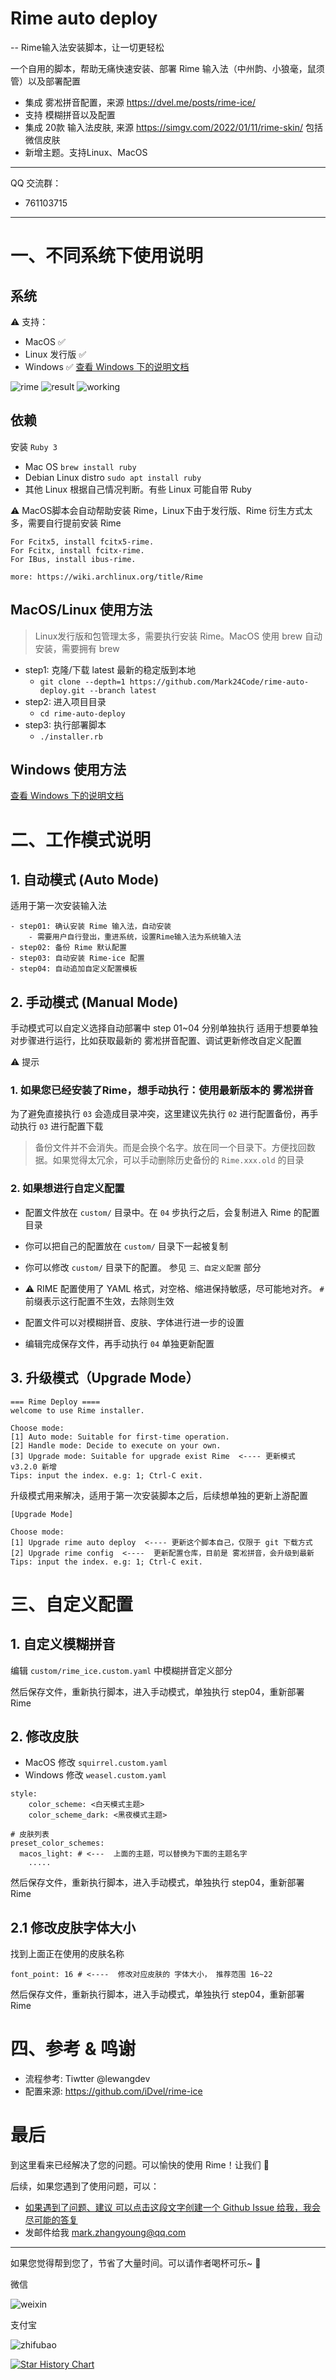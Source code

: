 # Rime auto deploy





-- Rime输入法安装脚本，让一切更轻松

一个自用的脚本，帮助无痛快速安装、部署 Rime 输入法（中州韵、小狼毫，鼠须管）以及部署配置

* 集成 雾凇拼音配置，来源 https://dvel.me/posts/rime-ice/
* 支持 模糊拼音以及配置
* 集成 20款 输入法皮肤, 来源 https://simgv.com/2022/01/11/rime-skin/ 包括微信皮肤
* 新增主题。支持Linux、MacOS

---
QQ 交流群：

* 761103715

---

# 一、不同系统下使用说明

## 系统

⚠️ 支持：

* MacOS ✅
* Linux 发行版 ✅
* Windows ✅  [查看 Windows 下的说明文档](./WINDOWS_README.md)

![rime](./images/rime.jpeg)
![result](./images/result.png)
![working](./images/working.png)

## 依赖

安装 `Ruby 3`

* Mac OS `brew install ruby`
* Debian Linux distro `sudo apt install ruby`
* 其他 Linux 根据自己情况判断。有些 Linux 可能自带 Ruby

⚠️ MacOS脚本会自动帮助安装 Rime，Linux下由于发行版、Rime 衍生方式太多，需要自行提前安装 Rime

```
For Fcitx5, install fcitx5-rime.
For Fcitx, install fcitx-rime.
For IBus, install ibus-rime.

more: https://wiki.archlinux.org/title/Rime
```

## MacOS/Linux 使用方法


> Linux发行版和包管理太多，需要执行安装 Rime。MacOS 使用 brew 自动安装，需要拥有 brew


- step1: 克隆/下载 latest 最新的稳定版到本地
    - `git clone --depth=1 https://github.com/Mark24Code/rime-auto-deploy.git --branch latest`
- step2: 进入项目目录
    - `cd rime-auto-deploy`
- step3: 执行部署脚本
    - `./installer.rb`

## Windows 使用方法

[查看 Windows 下的说明文档](./WINDOWS_README.md)

# 二、工作模式说明

## 1. 自动模式 (Auto Mode)

适用于第一次安装输入法

```
- step01: 确认安装 Rime 输入法，自动安装
    - 需要用户自行登出，重进系统，设置Rime输入法为系统输入法
- step02: 备份 Rime 默认配置
- step03: 自动安装 Rime-ice 配置
- step04: 自动追加自定义配置模板
```

## 2. 手动模式 (Manual Mode)

手动模式可以自定义选择自动部署中 step 01~04 分别单独执行
适用于想要单独对步骤进行运行，比如获取最新的 雾凇拼音配置、调试更新修改自定义配置

⚠️ 提示

### 1. 如果您已经安装了Rime，想手动执行：使用最新版本的 雾凇拼音

为了避免直接执行 `03` 会造成目录冲突，这里建议先执行 `02` 进行配置备份，再手动执行 `03` 进行配置下载

> 备份文件并不会消失。而是会换个名字。放在同一个目录下。方便找回数据。如果觉得太冗余，可以手动删除历史备份的 `Rime.xxx.old` 的目录

### 2. 如果想进行自定义配置

- 配置文件放在 `custom/` 目录中。在 `04` 步执行之后，会复制进入 Rime 的配置目录

- 你可以把自己的配置放在  `custom/` 目录下一起被复制

- 你可以修改 `custom/` 目录下的配置。 参见 `三、自定义配置` 部分

- ⚠️  RIME 配置使用了 YAML 格式，对空格、缩进保持敏感，尽可能地对齐。 `#` 前缀表示这行配置不生效，去除则生效

- 配置文件可以对模糊拼音、皮肤、字体进行进一步的设置

- 编辑完成保存文件，再手动执行 `04` 单独更新配置

## 3. 升级模式（Upgrade Mode）

```
=== Rime Deploy ====
welcome to use Rime installer.

Choose mode:
[1] Auto mode: Suitable for first-time operation.
[2] Handle mode: Decide to execute on your own.
[3] Upgrade mode: Suitable for upgrade exist Rime  <---- 更新模式 v3.2.0 新增
Tips: input the index. e.g: 1; Ctrl-C exit.
```

升级模式用来解决，适用于第一次安装脚本之后，后续想单独的更新上游配置

```
[Upgrade Mode]

Choose mode:
[1] Upgrade rime auto deploy  <---- 更新这个脚本自己，仅限于 git 下载方式
[2] Upgrade rime config  <----  更新配置仓库，目前是 雾凇拼音，会升级到最新
Tips: input the index. e.g: 1; Ctrl-C exit.
```


# 三、自定义配置

## 1. 自定义模糊拼音

编辑 `custom/rime_ice.custom.yaml` 中模糊拼音定义部分

然后保存文件，重新执行脚本，进入手动模式，单独执行 step04，重新部署 Rime

## 2. 修改皮肤

* MacOS 修改 `squirrel.custom.yaml`
* Windows 修改 `weasel.custom.yaml`


```
style:
    color_scheme: <白天模式主题>
    color_scheme_dark: <黑夜模式主题>

# 皮肤列表
preset_color_schemes:
  macos_light: # <---  上面的主题，可以替换为下面的主题名字
    .....
```

然后保存文件，重新执行脚本，进入手动模式，单独执行 step04，重新部署 Rime

## 2.1 修改皮肤字体大小

找到上面正在使用的皮肤名称

```
font_point: 16 # <----  修改对应皮肤的 字体大小， 推荐范围 16~22
```

然后保存文件，重新执行脚本，进入手动模式，单独执行 step04，重新部署 Rime


# 四、参考 & 鸣谢


* 流程参考: Tiwtter @lewangdev
* 配置来源: https://github.com/iDvel/rime-ice


# 最后

到这里看来已经解决了您的问题。可以愉快的使用 Rime！让我们 🍻

后续，如果您遇到了使用问题，可以：

* [如果遇到了问题、建议 可以点击这段文字创建一个 Github Issue 给我，我会尽可能的答复](https://github.com/Mark24Code/rime-auto-deploy/issues/new)
* 发邮件给我 mark.zhangyoung@qq.com

----

如果您觉得帮到您了，节省了大量时间。可以请作者喝杯可乐~ 🥳

微信

![weixin](http://ww1.sinaimg.cn/small/44894cbbgw1f70k6ctxg4j208908a3zq.jpg)

支付宝

![zhifubao](http://ww3.sinaimg.cn/small/44894cbbgw1f70k0qnm93j20dd0ddtak.jpg)



[![Star History Chart](https://api.star-history.com/svg?repos=Mark24Code/rime-auto-deploy&type=Date)](https://star-history.com/#Mark24Code/rime-auto-deploy&Date)
